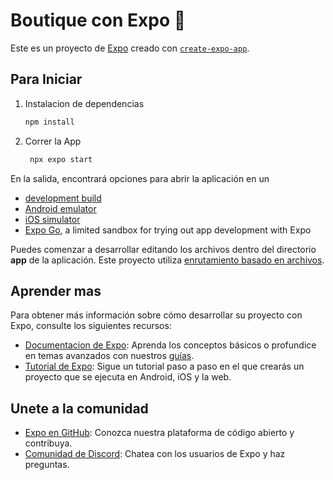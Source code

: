 # Boutique con Expo 👋

Este es un proyecto de [Expo](https://expo.dev) creado con [`create-expo-app`](https://www.npmjs.com/package/create-expo-app).

## Para Iniciar

1. Instalacion de dependencias

   ```bash
   npm install
   ```

2. Correr la App

   ```bash
    npx expo start
   ```

En la salida, encontrará opciones para abrir la aplicación en un

- [development build](https://docs.expo.dev/develop/development-builds/introduction/)
- [Android emulator](https://docs.expo.dev/workflow/android-studio-emulator/)
- [iOS simulator](https://docs.expo.dev/workflow/ios-simulator/)
- [Expo Go](https://expo.dev/go), a limited sandbox for trying out app development with Expo

Puedes comenzar a desarrollar editando los archivos dentro del directorio **app** de la aplicación. Este proyecto utiliza [enrutamiento basado en archivos](https://docs.expo.dev/router/introduction).


## Aprender mas

Para obtener más información sobre cómo desarrollar su proyecto con Expo, consulte los siguientes recursos:

- [Documentacion de Expo](https://docs.expo.dev/): Aprenda los conceptos básicos o profundice en temas avanzados con nuestros [guías](https://docs.expo.dev/guides).
- [Tutorial de Expo](https://docs.expo.dev/tutorial/introduction/): Sigue un tutorial paso a paso en el que crearás un proyecto que se ejecuta en Android, iOS y la web.

## Unete a la comunidad


- [Expo en GitHub](https://github.com/expo/expo): Conozca nuestra plataforma de código abierto y contribuya.
- [Comunidad de Discord](https://chat.expo.dev): Chatea con los usuarios de Expo y haz preguntas.

